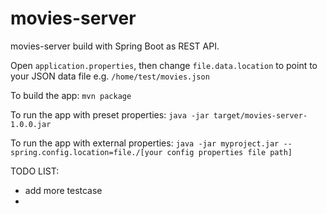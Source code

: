 # movies-server
movies-server build with Spring Boot as REST API.

Open `application.properties`, then change `file.data.location` to point to your JSON data file e.g. `/home/test/movies.json`

To build the app: `mvn package`

To run the app with preset properties: `java -jar target/movies-server-1.0.0.jar`

To run the app with external properties: `java -jar myproject.jar --spring.config.location=file./[your config properties file path]`

TODO LIST:
- add more testcase
- 